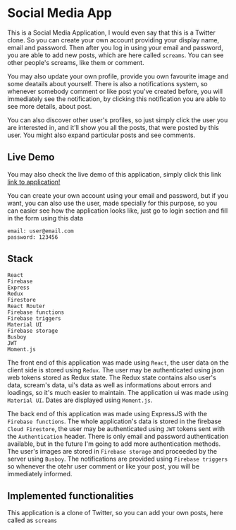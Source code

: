 # Social Media App

This is a Social Media Application, I would even say that this is a Twitter clone. So you can create your own account providing your display name, email and password. Then after you log in using your email and password, you are able to add new posts, which are here called `screams`. You can see other people's screams, like them or comment.

You may also update your own profile, provide you own favourite image and some deatails about yourself. There is also a notifications system, so whenever somebody comment or like post you've created before, you will immediately see the notification, by clicking this notification you are able to see more details, about post.

You can also discover other user's profiles, so just simply click the user you are interested in, and it'll show you all the posts, that were posted by this user. You might also expand particular posts and see comments.

## Live Demo

You may also check the live demo of this application, simply click this link
[link to application!](https://todo-maticoder.netlify.app/)

You can create your own account using your email and password, but if you want, you can also use the user, made specially for this purpose, so you can easier see how the application looks like, just go to login section and fill in the form using this data

```
email: user@email.com
password: 123456
```

## Stack

```
React
Firebase
Express
Redux
Firestore
React Router
Firebase functions
Firebase triggers
Material UI
Firebase storage
Busboy
JWT
Moment.js
```

The front end of this application was made using `React`, the user data on the client side is stored using `Redux`. The user may be authenticated using json web tokens stored as Redux state. The Redux state contains also user's data, scream's data, ui's data as well as informations about errors and loadings, so it's much easier to maintain. The application ui was made using `Material UI`. Dates are displayed using `Moment.js`.

The back end of this application was made using ExpressJS with the `Firebase functions`. The whole application's data is stored in the firebase `Cloud Firestore`, the user may be authenticated using `JWT` tokens sent with the `Authentication` header. There is only email and password authentication available, but in the future I'm going to add more authentication methods. The user's images are stored in `Firebase storage` and proceeded by the server using `Busboy`. The notifications are provided using `Firebase triggers` so whenever the otehr user comment or like your post, you will be immediately informed.

## Implemented functionalities

This application is a clone of Twitter, so you can add your own posts, here called as `screams`

<!-- ![](https://github.com/maticoder/todo-firebase-facebook-auth/blob/master/images/work.gif)

The whole project is connected to the firebase cloud, so the changes are immediately visible in the databse (of course once, the request is processed by the cloud servers), you can see this on the gif below

![](https://github.com/maticoder/todo-firebase-facebook-auth/blob/master/images/change.gif)

You can also sort the data stored in the table, so it's easier to find the task you are looking for, as can be seen below

![](https://github.com/maticoder/todo-firebase-facebook-auth/blob/master/images/sort.gif)

## How to start using this app?

To start using this application you have to clone or download this repository using

```
git clone https://github.com/maticoder/todo-firebase-facebook-auth
```

command

next you have to install all required node modules using

```
npm install
cd functions
npm install
```

you also have to set your own firebase application up, with facebook authentication, cloud firestore and firebase functions. Provide your own `serviceAccountKey.json` file in the `functions` directory in order to run your application. You also have to create `config.js` file in `src` directory, put there your firebase config. Next you need to deploy firebase functions, using

```
firebase deploy
```

in `functions` directory, make sure that you have `firebase-tools` installed, using following command

```
npm install -g firebase-tools
```

now you just have to run application using

```
npm start
```

remember to make sure that you have got your own firebase project. As I mentioned before, you have to change `config.js` file with your firebase config data and `serviceAccountKey.json` with your key to make this application work properly. You have to also change url to fetch data from firebase to your own url.

## How does it look like?

You may also see the application here, but I highly recommend you use the live demo mentioned above

![](https://github.com/maticoder/todo-firebase-facebook-auth/blob/master/how.gif) -->
